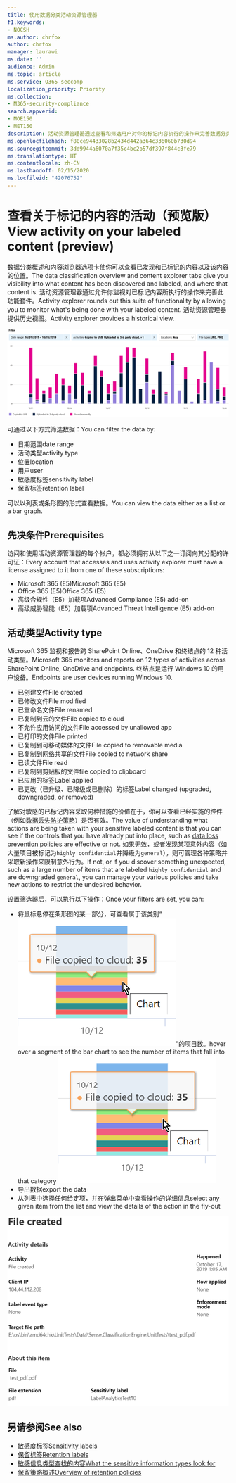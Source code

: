 ```yaml
---
title: 使用数据分类活动资源管理器
f1.keywords:
- NOCSH
ms.author: chrfox
author: chrfox
manager: laurawi
ms.date: ''
audience: Admin
ms.topic: article
ms.service: O365-seccomp
localization_priority: Priority
ms.collection:
- M365-security-compliance
search.appverid:
- MOE150
- MET150
description: 活动资源管理器通过查看和筛选用户对你的标记内容执行的操作来完善数据分类功能的功能。
ms.openlocfilehash: f80ce94433028b2434d442a364c336060b730d94
ms.sourcegitcommit: 3dd9944a6070a7f35c4bc2b57df397f844c3fe79
ms.translationtype: HT
ms.contentlocale: zh-CN
ms.lasthandoff: 02/15/2020
ms.locfileid: "42076752"
---
```

# <a name="view-activity-on-your-labeled-content-preview"></a><span data-ttu-id="d4346-103">查看关于标记的内容的活动（预览版）</span><span class="sxs-lookup"><span data-stu-id="d4346-103">View activity on your labeled content (preview)</span></span>

<span data-ttu-id="d4346-104">数据分类概述和内容浏览器选项卡使你可以查看已发现和已标记的内容以及该内容的位置。</span><span class="sxs-lookup"><span data-stu-id="d4346-104">The data classification overview and content explorer tabs give you visibility into what content has been discovered and labeled, and where that content is.</span></span> <span data-ttu-id="d4346-105">活动资源管理器通过允许你监视对已标记内容所执行的操作来完善此功能套件。</span><span class="sxs-lookup"><span data-stu-id="d4346-105">Activity explorer rounds out this suite of functionality by allowing you to monitor what's being done with your labeled content.</span></span> <span data-ttu-id="d4346-106">活动资源管理器提供历史视图。</span><span class="sxs-lookup"><span data-stu-id="d4346-106">Activity explorer provides a historical view.</span></span>

![占位符屏幕截图概述活动资源管理器](../media/data-classification-activity-explorer-1.png)

<span data-ttu-id="d4346-108">可通过以下方式筛选数据：</span><span class="sxs-lookup"><span data-stu-id="d4346-108">You can filter the data by:</span></span>

- <span data-ttu-id="d4346-109">日期范围</span><span class="sxs-lookup"><span data-stu-id="d4346-109">date range</span></span>
- <span data-ttu-id="d4346-110">活动类型</span><span class="sxs-lookup"><span data-stu-id="d4346-110">activity type</span></span>
- <span data-ttu-id="d4346-111">位置</span><span class="sxs-lookup"><span data-stu-id="d4346-111">location</span></span>
- <span data-ttu-id="d4346-112">用户</span><span class="sxs-lookup"><span data-stu-id="d4346-112">user</span></span>
- <span data-ttu-id="d4346-113">敏感度标签</span><span class="sxs-lookup"><span data-stu-id="d4346-113">sensitivity label</span></span>
- <span data-ttu-id="d4346-114">保留标签</span><span class="sxs-lookup"><span data-stu-id="d4346-114">retention label</span></span>


<span data-ttu-id="d4346-115">可以以列表或条形图的形式查看数据。</span><span class="sxs-lookup"><span data-stu-id="d4346-115">You can view the data either as a list or a bar graph.</span></span>

## <a name="prerequisites"></a><span data-ttu-id="d4346-116">先决条件</span><span class="sxs-lookup"><span data-stu-id="d4346-116">Prerequisites</span></span>

<span data-ttu-id="d4346-117">访问和使用活动资源管理器的每个帐户，都必须拥有从以下之一订阅向其分配的许可证：</span><span class="sxs-lookup"><span data-stu-id="d4346-117">Every account that accesses and uses activity explorer must have a license assigned to it from one of these subscriptions:</span></span>

- <span data-ttu-id="d4346-118">Microsoft 365 (E5)</span><span class="sxs-lookup"><span data-stu-id="d4346-118">Microsoft 365 (E5)</span></span>
- <span data-ttu-id="d4346-119">Office 365 (E5)</span><span class="sxs-lookup"><span data-stu-id="d4346-119">Office 365 (E5)</span></span>
- <span data-ttu-id="d4346-120">高级合规性（E5）加载项</span><span class="sxs-lookup"><span data-stu-id="d4346-120">Advanced Compliance (E5) add-on</span></span>
- <span data-ttu-id="d4346-121">高级威胁智能（E5）加载项</span><span class="sxs-lookup"><span data-stu-id="d4346-121">Advanced Threat Intelligence (E5) add-on</span></span>

## <a name="activity-type"></a><span data-ttu-id="d4346-122">活动类型</span><span class="sxs-lookup"><span data-stu-id="d4346-122">Activity type</span></span>

<span data-ttu-id="d4346-123">Microsoft 365 监视和报告跨 SharePoint Online、OneDrive 和终结点的 12 种活动类型。</span><span class="sxs-lookup"><span data-stu-id="d4346-123">Microsoft 365 monitors and reports on 12 types of activities across SharePoint Online, OneDrive and endpoints.</span></span> <span data-ttu-id="d4346-124">终结点是运行 Windows 10 的用户设备。</span><span class="sxs-lookup"><span data-stu-id="d4346-124">Endpoints are user devices running Windows 10.</span></span>

- <span data-ttu-id="d4346-125">已创建文件</span><span class="sxs-lookup"><span data-stu-id="d4346-125">File created</span></span>
- <span data-ttu-id="d4346-126">已修改文件</span><span class="sxs-lookup"><span data-stu-id="d4346-126">File modified</span></span>
- <span data-ttu-id="d4346-127">已重命名文件</span><span class="sxs-lookup"><span data-stu-id="d4346-127">File renamed</span></span>
- <span data-ttu-id="d4346-128">已复制到云的文件</span><span class="sxs-lookup"><span data-stu-id="d4346-128">File copied to cloud</span></span>
- <span data-ttu-id="d4346-129">不允许应用访问的文件</span><span class="sxs-lookup"><span data-stu-id="d4346-129">File accessed by unallowed app</span></span>
- <span data-ttu-id="d4346-130">已打印的文件</span><span class="sxs-lookup"><span data-stu-id="d4346-130">File printed</span></span>
- <span data-ttu-id="d4346-131">已复制到可移动媒体的文件</span><span class="sxs-lookup"><span data-stu-id="d4346-131">File copied to removable media</span></span>
- <span data-ttu-id="d4346-132">已复制到网络共享的文件</span><span class="sxs-lookup"><span data-stu-id="d4346-132">File copied to network share</span></span>
- <span data-ttu-id="d4346-133">已读文件</span><span class="sxs-lookup"><span data-stu-id="d4346-133">File read</span></span>
- <span data-ttu-id="d4346-134">已复制到剪贴板的文件</span><span class="sxs-lookup"><span data-stu-id="d4346-134">file copied to clipboard</span></span>
- <span data-ttu-id="d4346-135">已应用的标签</span><span class="sxs-lookup"><span data-stu-id="d4346-135">Label applied</span></span>
- <span data-ttu-id="d4346-136">已更改（已升级、已降级或已删除）的标签</span><span class="sxs-lookup"><span data-stu-id="d4346-136">Label changed (upgraded, downgraded, or removed)</span></span>

<span data-ttu-id="d4346-137">了解对敏感的已标记内容采取何种措施的价值在于，你可以查看已经实施的控件（例如[数据丢失防护策略](data-loss-prevention-policies.md)）是否有效。</span><span class="sxs-lookup"><span data-stu-id="d4346-137">The value of understanding what actions are being taken with your sensitive labeled content is that you can see if the controls that you have already put into place, such as [data loss prevention policies](data-loss-prevention-policies.md) are effective or not.</span></span> <span data-ttu-id="d4346-138">如果无效，或者发现某项意外内容（如大量项目被标记为`highly confidential`并降级为`general`），则可管理各种策略并采取新操作来限制意外行为。</span><span class="sxs-lookup"><span data-stu-id="d4346-138">If not, or if you discover something unexpected, such as a large number of items that are labeled `highly confidential` and are downgraded `general`, you can manage your various policies and take new actions to restrict the undesired behavior.</span></span>

<span data-ttu-id="d4346-139">设置筛选器后，可以执行以下操作：</span><span class="sxs-lookup"><span data-stu-id="d4346-139">Once your filters are set, you can:</span></span>

- <span data-ttu-id="d4346-140">将鼠标悬停在条形图的某一部分，可查看属于该类别“![鼠标悬停在的活动资源管理器](../media/data-classification-activity-explorer-hover-over-2.png)”的项目数。</span><span class="sxs-lookup"><span data-stu-id="d4346-140">hover over a segment of the bar chart to see the number of items that fall into that category ![activity explorer hover over](../media/data-classification-activity-explorer-hover-over-2.png)</span></span>
- <span data-ttu-id="d4346-141">导出数据</span><span class="sxs-lookup"><span data-stu-id="d4346-141">export the data</span></span>
- <span data-ttu-id="d4346-142">从列表中选择任何给定项，并在弹出菜单中查看操作的详细信息</span><span class="sxs-lookup"><span data-stu-id="d4346-142">select any given item from the list and view the details of the action in the fly-out</span></span>

![活动资源管理器详细信息弹出菜单](../media/data-classification-activity-explorer-fly-out-3.png)

## <a name="see-also"></a><span data-ttu-id="d4346-144">另请参阅</span><span class="sxs-lookup"><span data-stu-id="d4346-144">See also</span></span>
- [<span data-ttu-id="d4346-145">敏感度标签</span><span class="sxs-lookup"><span data-stu-id="d4346-145">Sensitivity labels</span></span>](sensitivity-labels.md)
- [<span data-ttu-id="d4346-146">保留标签</span><span class="sxs-lookup"><span data-stu-id="d4346-146">Retention labels</span></span>](labels.md)
- [<span data-ttu-id="d4346-147">敏感信息类型查找的内容</span><span class="sxs-lookup"><span data-stu-id="d4346-147">What the sensitive information types look for</span></span>](what-the-sensitive-information-types-look-for.md)
- [<span data-ttu-id="d4346-148">保留策略概述</span><span class="sxs-lookup"><span data-stu-id="d4346-148">Overview of retention policies</span></span>](retention-policies.md)
